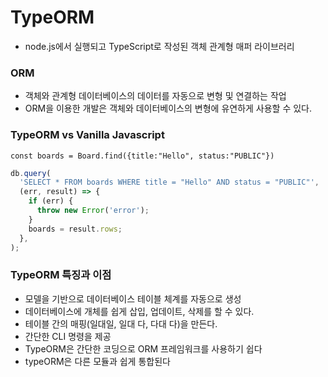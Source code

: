 # TypeORM

- node.js에서 실행되고 TypeScript로 작성된 객체 관계형 매퍼 라이브러리

### ORM

- 객체와 관계형 데이터베이스의 데이터를 자동으로 변형 및 연결하는 작업
- ORM을 이용한 개발은 객체와 데이터베이스의 변형에 유연하게 사용할 수 있다.

### TypeORM vs Vanilla Javascript

```tsx
const boards = Board.find({title:"Hello", status:"PUBLIC"})
```

```jsx
db.query(
  'SELECT * FROM boards WHERE title = "Hello" AND status = "PUBLIC"',
  (err, result) => {
    if (err) {
      throw new Error('error');
    }
    boards = result.rows;
  },
);
```

### TypeORM 특징과 이점

- 모델을 기반으로 데이터베이스 테이블 체계를 자동으로 생성
- 데이터베이스에 개체를 쉽게 삽입, 업데이트, 삭제를 할 수 있다.
- 테이블 간의 매핑(일대일, 일대 다, 다대 다)을 만든다.
- 간단한 CLI 명령을 제공
- TypeORM은 간단한 코딩으로 ORM 프레임워크를 사용하기 쉽다
- typeORM은 다른 모듈과 쉽게 통합된다